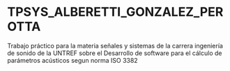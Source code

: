 # TPSYS_ALBERETTI_GONZALEZ_PEROTTA
Trabajo práctico para la materia señales y sistemas de la carrera ingeniería de sonido de la UNTREF sobre el Desarrollo de software para el cálculo de parámetros acústicos segun norma  ISO 3382
